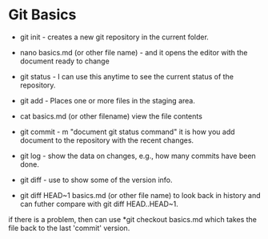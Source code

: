 # Git Basics

* git init - creates a new git repository in the current folder.

* nano basics.md (or other file name)  - and it opens the editor with 
the document ready to change

* git status - I can use this anytime to see the current status of the 
repository.

* git add  - Places one or more files in the staging area.

* cat basics.md (or other filename) view the file contents

* git commit - m "document git status command"  it is how you add 
document to the repository with the recent changes.

* git log  - show the data on changes, e.g., how many commits have been 
done.

* git diff  - use to show some of the version info.

* git diff HEAD~1 basics.md (or other file name) to look back in history 
and can futher compare with  git diff HEAD..HEAD~1.

if there is a problem, then can use 
*git checkout basics.md which takes the file back to the last 'commit' 
version.
